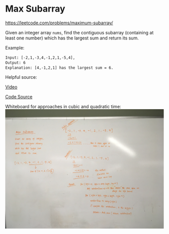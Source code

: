 # Max Subarray

https://leetcode.com/problems/maximum-subarray/

Given an integer array `nums`, find the contiguous subarray (containing at least one number) which has the largest sum and return its sum.

Example:

```
Input: [-2,1,-3,4,-1,2,1,-5,4],
Output: 6
Explanation: [4,-1,2,1] has the largest sum = 6.
```

Helpful source:

[Video](https://www.youtube.com/watch?v=2MmGzdiKR9Y&t=594s)

[Code Source](https://github.com/bephrem1/backtobackswe/blob/master/Dynamic%20Programming%2C%20Recursion%2C%20%26%20Backtracking/MaxContiguousSubarraySum/MaxContiguousSubarraySum.java)

Whiteboard for approaches in cubic and quadratic time: 
![whiteboard picture](./assets/slow-ways.jpg)



